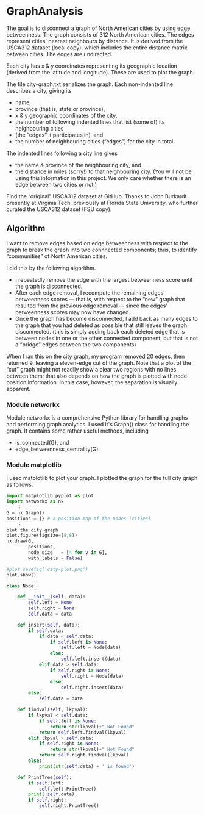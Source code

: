 # GraphAnalysis

The goal is to disconnect a graph of North American cities by using edge betweenness. The graph consists of 312 North American cities. The edges represent cities' nearest neighbours by distance. It is derived from the USCA312 dataset (local copy), which includes the entire distance matrix between cities. The edges are undirected.

Each city has x & y coordinates representing its geographic location (derived from the latitude and longitude). These are used to plot the graph.

The file city-graph.txt serializes the graph. Each non-indented line describes a city, giving its

- name,
- province (that is, state or province),
- x & y geographic coordinates of the city,
- the number of following indented lines that list (some of) its neighbouring cities
- (the “edges” it participates in), and
- the number of neighbouring cities (“edges”) for the city in total.

The indented lines following a city line gives
- the name & province of the neighbouring city, and
- the distance in miles (sorry!) to that neighbouring city. (You will not be using this information in this project. We only care whether there is an edge between two cities or not.)

Find the “original” USCA312 dataset at GitHub. Thanks to John Burkardt presently at Virginia Tech, previously at Florida State University, who further curated the USCA312 dataset (FSU copy).

## Algorithm

I want to remove edges based on edge betweenness with respect to the graph to break the graph into two connnected components; thus, to identify “communities” of North American cities.

I did this by the following algorithm.

- I repeatedly remove the edge with the largest betweenness score until the graph is disconnected.
- After each edge removal, I recompute the remaining edges' betweenness scores — that is, with respect to the ”new” graph that resulted from the previous edge removal — since the edges' betweenness scores may now have changed.
- Once the graph has become disconnected, I add back as many edges to the graph that you had deleted as possible that still leaves the graph disconnected. (this is simply adding back each deleted edge that is between nodes in one or the other connected component, but that is not a “bridge” edges between the two components)

When I ran this on the city graph, my program removed 20 edges, then returned 9, leaving a eleven-edge cut of the graph. Note that a plot of the “cut” graph might not readily show a clear two regions with no lines between them; that also depends on how the graph is plotted with node position information. In this case, however, the separation is visually apparent.

### Module networkx

Module networkx is a comprehensive Python library for handling graphs and performing graph analytics. I used it's Graph() class for handling the graph. It contains some rather useful methods, including

- is_connected(G), and
- edge_betweenness_centrality(G).

### Module matplotlib

I used matplotlib to plot your graph. I plotted the graph for the full city graph as follows.

```python
import matplotlib.pyplot as plot
import networkx as nx
    ⋮ 
G = nx.Graph()
positions = {} # a position map of the nodes (cities)
    ⋮ 
plot the city graph
plot.figure(figsize=(8,8))
nx.draw(G,
        positions,
        node_size   = [4 for v in G],
        with_labels = False)

#plot.savefig('city-plot.png')
plot.show()
```


```python
class Node:

    def __init__(self, data):
        self.left = None
        self.right = None
        self.data = data

    def insert(self, data):
        if self.data:
            if data < self.data:
                if self.left is None:
                    self.left = Node(data)
                else:
                    self.left.insert(data)
            elif data > self.data:
                if self.right is None:
                    self.right = Node(data)
                else:
                    self.right.insert(data)
        else:
            self.data = data

    def findval(self, lkpval):
        if lkpval < self.data:
            if self.left is None:
                return str(lkpval)+" Not Found"
            return self.left.findval(lkpval)
        elif lkpval > self.data:
            if self.right is None:
                return str(lkpval)+" Not Found"
            return self.right.findval(lkpval)
        else:
            print(str(self.data) + ' is found')

    def PrintTree(self):
        if self.left:
            self.left.PrintTree()
        print( self.data),
        if self.right:
            self.right.PrintTree()
```
